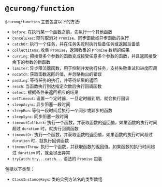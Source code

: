 # `@curong/function`

`@curong/function` 主要包含以下的方法:

- `before`: 在执行某一个函数之前，先执行一个其他函数
- `cancelExec`: 随时取消对 `Promise`、同步函数或异步函数的执行
- `catchOr`: 执行一个任务，并在任务失败时执行后备任务或返回后备值
- `collectItems`: 收集 `Promise`，返回收集的 `Promise` 数组的结果
- `curring`: 把接受多个参数的函数变成接受任意多个参数的函数，并且返回接受余下的参数的新函数
- `limiter`: 异步限流器函数，用于控制并发执行任务，支持失败重试和进度回调
- `noCatch`: 获取函数返回的值，并忽略抛出的错误
- `padding`: 等待任务的执行，并等待结果的返回
- `reach`: 当函数执行到达指定次数后执行回调函数
- `select`: 根据条件来返回相应的结果
- `setTimeout`: 设置一个定时器，一旦定时器到期，就会执行回调
- `sleepAsync`: 异步阻塞一段时间
- `sleepRun`: 等待一段时间后执行一个同步或异步的函数
- `sleepSync`: 同步阻塞一段时间
- `timeoutCallback`: 执行一个函数，并获取函数的返回值，如果函数的执行时间超过 `duration` 时，就执行回调函数
- `timeoutOr`: 执行一个函数，并获取函数的返回值，如果函数的执行时间超过 `duration` 时，就执行回调函数
- `timeoutThrow`: 执行一个函数，并获取函数的返回值。如果函数的执行时间超过 `duration` 时，就会抛出异常
- `tryCatch`: `try...catch...` 语法的 `Promise` 包装


包括以下类型：

- `ClassInstanceKeys`: 类的实例方法名的类型数组
